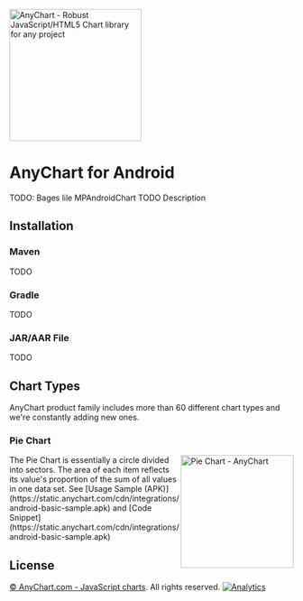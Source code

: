 [<img src="https://cdn.anychart.com/images/logo-transparent-segoe.png?2" width="234px" alt="AnyChart - Robust JavaScript/HTML5 Chart library for any project">](https://www.anychart.com)

# AnyChart for Android
TODO: Bages lile MPAndroidChart
TODO Description

## Installation

### Maven
TODO

### Gradle
TODO

### JAR/AAR File
TODO

## Chart Types
AnyChart product family includes more than 60 different chart types and we're constantly adding new ones.

### Pie Chart
<img src="https://www.anychart.com/chartopedia/chart-types/pie-chart/thumb.png" alt="Pie Chart - AnyChart" align="right" width="200px">
The Pie Chart is essentially a circle divided into sectors. The area of each item reflects its value's proportion of the sum of all values in one data set.
See [Usage Sample (APK)](https://static.anychart.com/cdn/integrations/android-basic-sample.apk) and [Code Snippet](https://static.anychart.com/cdn/integrations/android-basic-sample.apk)


## License
[© AnyChart.com - JavaScript charts](https://www.anychart.com). All rights reserved.
[![Analytics](https://ga-beacon.appspot.com/UA-228820-4/wrappers/Android?pixel&useReferer)](https://github.com/igrigorik/ga-beacon)
